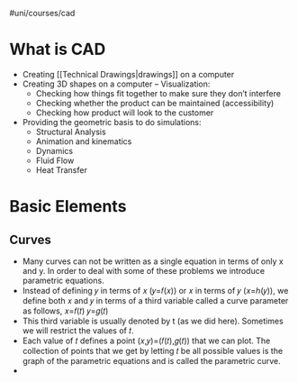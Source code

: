 #uni/courses/cad 

# What is CAD

- Creating [[Technical Drawings|drawings]] on a computer
- Creating 3D shapes on a computer – Visualization:
	- Checking how things fit together to make sure they don’t interfere
	- Checking whether the product can be maintained (accessibility)
	- Checking how product will look to the customer
- Providing the geometric basis to do simulations:
	- Structural Analysis
	- Animation and kinematics
	- Dynamics
	- Fluid Flow
	- Heat Transfer

# Basic Elements

## Curves

- Many curves can not be written as a single equation in terms of only x and y. In order to deal with some of these problems we introduce parametric equations.
- Instead of defining 𝑦 in terms of 𝑥 (𝑦=𝑓(𝑥)) or 𝑥 in terms of 𝑦 (𝑥=ℎ(𝑦)), we define both 𝑥 and 𝑦 in terms of a third variable called a curve parameter as follows, 𝑥=𝑓(𝑡) 𝑦=𝑔(𝑡)
- This third variable is usually denoted by t (as we did here). Sometimes we will restrict the values of 𝑡.
- Each value of 𝑡 defines a point (𝑥,𝑦)=(𝑓(𝑡),𝑔(𝑡)) that we can plot. The collection of points that we get by letting 𝑡 be all possible values is the graph of the parametric equations and is called the parametric curve.
- 
